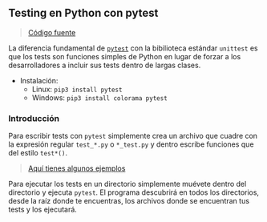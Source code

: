 ## Testing en Python con pytest
> [Código fuente](https://github.com/pytest-dev/pytest)

La diferencia fundamental de [`pytest`](https://docs.pytest.org/en/latest/) con la bibilioteca estándar `unittest` es que los tests son funciones simples de Python en lugar de forzar a los desarrolladores a incluir sus tests dentro de largas clases.

- Instalación:
    + Linux: `pip3 install pytest`
    + Windows: `pip3 install colorama pytest`

### Introducción
Para escribir tests con `pytest` simplemente crea un archivo que cuadre con la expresión regular `test_*.py` o `*_test.py` y dentro escribe funciones que del estilo `test*()`.

> [Aquí tienes algunos ejemplos](https://github.com/mondeja/fullstack/tree/master/backend/src/026-testing/unit/intro/python/pytest/ejemplos)

Para ejecutar los tests en un directorio simplemente muévete dentro del directorio y ejecuta `pytest`. El programa descubrirá en todos los directorios, desde la raíz donde te encuentras, los archivos donde se encuentran tus tests y los ejecutará.